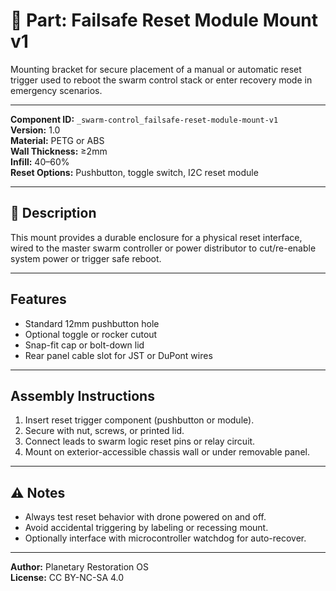 # 🛑 Part: Failsafe Reset Module Mount v1

Mounting bracket for secure placement of a manual or automatic reset trigger used to reboot the swarm control stack or enter recovery mode in emergency scenarios.

---

**Component ID:** `_swarm-control_failsafe-reset-module-mount-v1`  
**Version:** 1.0  
**Material:** PETG or ABS  
**Wall Thickness:** ≥2mm  
**Infill:** 40–60%  
**Reset Options:** Pushbutton, toggle switch, I2C reset module

---

## 🔧 Description

This mount provides a durable enclosure for a physical reset interface, wired to the master swarm controller or power distributor to cut/re-enable system power or trigger safe reboot.

---

## Features

- Standard 12mm pushbutton hole
- Optional toggle or rocker cutout
- Snap-fit cap or bolt-down lid
- Rear panel cable slot for JST or DuPont wires

---

## Assembly Instructions

1. Insert reset trigger component (pushbutton or module).
2. Secure with nut, screws, or printed lid.
3. Connect leads to swarm logic reset pins or relay circuit.
4. Mount on exterior-accessible chassis wall or under removable panel.

---

## ⚠️ Notes

- Always test reset behavior with drone powered on and off.
- Avoid accidental triggering by labeling or recessing mount.
- Optionally interface with microcontroller watchdog for auto-recover.

---

**Author:** Planetary Restoration OS  
**License:** CC BY-NC-SA 4.0  
